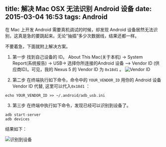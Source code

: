 title: 解决 Mac OSX 无法识别 Android 设备
date: 2015-03-04 16:53
tags: Android
---
在 Mac 上开发 Android 需要真机调试的时候，却发现 Android 设备居然无法识别，这真是急的要跳起来。无论“抽插”多少次数据线，结果还都一样。

<!-- more -->

不要着急，下面就附上解决方案。

1. 第一步
找到自己设备的 ID。
About This Mac(关于本机) -> System Report(系统报告) -> USB-> 选择你所连接的Android 设备 --> Vendor ID (供应商ID)。可见，我的 Nexus 5 的 Vendor ID 为 `0x18d1` 。
![Vendor ID](http://upload-images.jianshu.io/upload_images/228805-f1c222e154b10e47.png?imageMogr2/auto-orient/strip|imageView2/2/w/1240)

2. 第二步
在终端执行如下命令，命令中的 `YOUR_VENDOR_ID` 用你的 Android 设备 Vendor ID 代替, 这里可以代入`0x18d1` ：
```
echo YOUR_VENDOR_ID >> ~/.android/adb_usb.ini
```

3. 第三步
在终端中执行如下命令，发现已经可以识别到设备了。
```
adb start-server
adb devices
```
结果如下：

![识别到设备](http://upload-images.jianshu.io/upload_images/228805-397ba126cb84871c.png?imageMogr2/auto-orient/strip|imageView2/2/w/1240)
